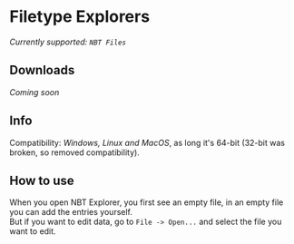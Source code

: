 # Filetype Explorers
*Currently supported: `NBT Files`*

## Downloads
*Coming soon*

## Info
Compatibility: *Windows, Linux and MacOS*, as long it's 64-bit (32-bit was broken, so removed compatibility).

## How to use
When you open NBT Explorer, you first see an empty file, in an empty file you can add the entries yourself.  
But if you want to edit data, go to `File -> Open...` and select the file you want to edit.  
